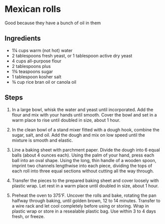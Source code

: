 # Mexican rolls

Good because they have a bunch of oil in them

## Ingredients

* 1¼ cups warm (not hot) water
* 2 tablespoons fresh yeast, or 1 tablespoon active dry yeast
* 4 cups all-purpose flour
* 2 tablespoons plus
* 1¾ teaspoons sugar
* 1 tablespoon kosher salt
* ¾ cup rice bran oil or canola oil

## Steps

1. In a large bowl, whisk the water and yeast until incorporated. Add the flour and mix with
your hands until smooth. Cover the bowl and set in a warm place to rise until doubled in
size, about 1 hour.

1. In the clean bowl of a stand mixer fitted with a dough hook, combine the sugar, salt,
and oil. Add the dough and mix on low speed until the mixture is smooth and elastic.

1. Line a baking sheet with parchment paper. Divide the dough into 6 equal balls (about
4 ounces each). Using the palm of your hand, press each ball into an oval shape. Using
the long, thin handle of a wooden spoon, imprint two channels lengthwise into each piece,
dividing the tops of each roll into three equal sections without cutting all the way through.

1. Transfer the pieces to the prepared baking sheet and cover loosely with plastic wrap. Let
rest in a warm place until doubled in size, about 1 hour.

1. Preheat the oven to 375'F. Uncover the rolls and bake, rotating the pan halfway through
baking, until golden brown, 12 to 14 minutes. Transfer to a wire rack and let cool completely
before using or storing. Wrap in plastic wrap or store in a resealable plastic bag. Use within
3 to 4 days fresh, or freeze.
